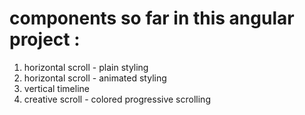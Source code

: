 # components so far in this angular project :
1. horizontal scroll - plain styling
2. horizontal scroll - animated styling
3. vertical timeline
4. creative scroll - colored progressive scrolling
